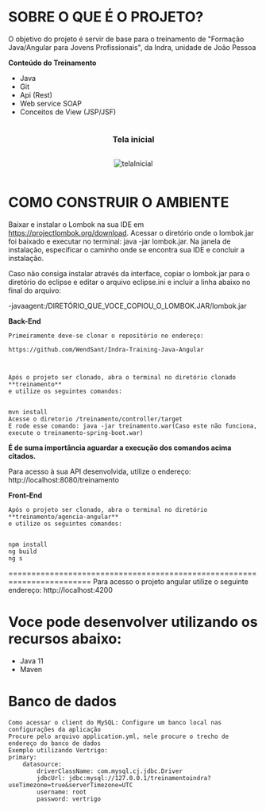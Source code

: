# **SOBRE O QUE É O PROJETO?**

O objetivo do projeto é servir de base para o treinamento de "Formação Java/Angular para Jovens Profissionais", da Indra, unidade de João Pessoa

**Conteúdo do Treinamento**

- Java
- Git
- Api (Rest)
- Web service SOAP
- Conceitos de View (JSP/JSF)

<div style="display: flex; flex-direction: column; align-items: center;">

### Tela inicial

![telaInicial](https://user-images.githubusercontent.com/79418546/167302133-6a2bcac4-72da-4890-92ca-3638acccfe28.png)

</div>

# **COMO CONSTRUIR O AMBIENTE**

Baixar e instalar o Lombok na sua IDE em https://projectlombok.org/download.
Acessar o diretório onde o lombok.jar foi baixado e executar no terminal: java -jar lombok.jar.
Na janela de instalação, especificar o caminho onde se encontra sua IDE e concluir a instalação.

Caso não consiga instalar através da interface, copiar o lombok.jar para o diretório do eclipse e editar o arquivo eclipse.ini e incluir a linha abaixo no final do arquivo:

-javaagent:/DIRETÓRIO_QUE_VOCE_COPIOU_O_LOMBOK.JAR/lombok.jar

**Back-End**

    Primeiramente deve-se clonar o repositório no endereço:

    https://github.com/WendSant/Indra-Training-Java-Angular



    Após o projeto ser clonado, abra o terminal no diretório clonado **treinamento**
    e utilize os seguintes comandos:


    mvn install
    Acesse o diretorio /treinamento/controller/target
    E rode esse comando: java -jar treinamento.war(Caso este não funciona, execute o treinamento-spring-boot.war)

**É de suma importância aguardar a execução dos comandos acima citados.**

Para acesso à sua API desenvolvida, utilize o endereço: http://localhost:8080/treinamento

**Front-End**


    Após o projeto ser clonado, abra o terminal no diretório **treinamento/agencia-angular**
    e utilize os seguintes comandos:


    npm install
    ng build
    ng s
========================================================================
Para acesso o projeto angular utilize o seguinte endereço: http://localhost:4200

# Voce pode desenvolver utilizando os recursos abaixo:

- Java 11
- Maven

# Banco de dados

    Como acessar o client do MySQL: Configure um banco local nas configurações da aplicação
    Procure pelo arquivo application.yml, nele procure o trecho de endereço do banco de dados
    Exemplo utilizando Vertrigo:
    primary:
        datasource:
            driverClassName: com.mysql.cj.jdbc.Driver
            jdbcUrl: jdbc:mysql://127.0.0.1/treinamentoindra?useTimezone=true&serverTimezone=UTC
            username: root
            password: vertrigo
